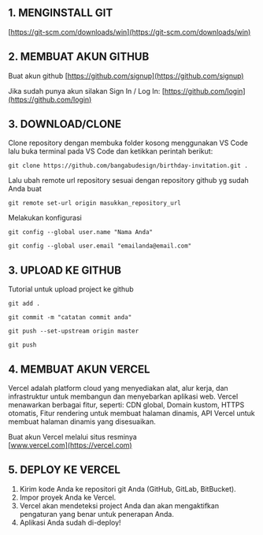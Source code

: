 ## 1. MENGINSTALL GIT
[https://git-scm.com/downloads/win](https://git-scm.com/downloads/win)

## 2. MEMBUAT AKUN GITHUB
Buat akun github
[https://github.com/signup](https://github.com/signup)

Jika sudah punya akun silakan Sign In / Log In:
[https://github.com/login](https://github.com/login)

## 3. DOWNLOAD/CLONE
Clone repository dengan membuka folder kosong menggunakan VS Code lalu buka terminal pada VS Code dan ketikkan perintah berikut:
```
git clone https://github.com/bangabudesign/birthday-invitation.git .
```
Lalu ubah remote url repository sesuai dengan repository github yg sudah Anda buat
```
git remote set-url origin masukkan_repository_url
```
Melakukan konfigurasi
```
git config --global user.name "Nama Anda"
```
```
git config --global user.email "emailanda@email.com"
```

## 3. UPLOAD KE GITHUB
Tutorial untuk upload project ke github
```
git add .
```
```
git commit -m "catatan commit anda"
```
```
git push --set-upstream origin master
```
```
git push
```

## 4. MEMBUAT AKUN VERCEL
Vercel adalah platform cloud yang menyediakan alat, alur kerja, dan infrastruktur untuk membangun dan menyebarkan aplikasi web. Vercel menawarkan berbagai fitur, seperti: CDN global, Domain kustom, HTTPS otomatis, Fitur rendering untuk membuat halaman dinamis, API Vercel untuk membuat halaman dinamis yang disesuaikan.

Buat akun Vercel melalui situs resminya\
[www.vercel.com](https://vercel.com)

## 5. DEPLOY KE VERCEL
1. Kirim kode Anda ke repositori git Anda (GitHub, GitLab, BitBucket).
2. Impor proyek Anda ke Vercel.
3. Vercel akan mendeteksi project Anda dan akan mengaktifkan pengaturan yang benar untuk penerapan Anda.
4. Aplikasi Anda sudah di-deploy! 
